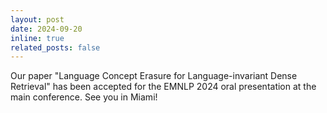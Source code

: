 ```yaml
---
layout: post
date: 2024-09-20
inline: true
related_posts: false
---
```


Our paper "Language Concept Erasure for Language-invariant Dense Retrieval" has been accepted for the EMNLP 2024 oral presentation at the main conference. See you in Miami!